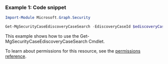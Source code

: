 ### Example 1: Code snippet

```powershellImport-Module Microsoft.Graph.Security

Get-MgSecurityCaseEdiscoveryCaseSearch -EdiscoveryCaseId $ediscoveryCaseId -EdiscoverySearchId $ediscoverySearchId
```
This example shows how to use the Get-MgSecurityCaseEdiscoveryCaseSearch Cmdlet.
To learn about permissions for this resource, see the [permissions reference](/graph/permissions-reference).

